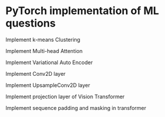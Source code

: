# PyTorch implementation of ML questions

Implement k-means Clustering

Implement Multi-head Attention

Implement Variational Auto Encoder

Implement Conv2D layer

Implement UpsampleConv2D layer

Implement projection layer of Vision Transformer

Implement sequence padding and masking in transformer
